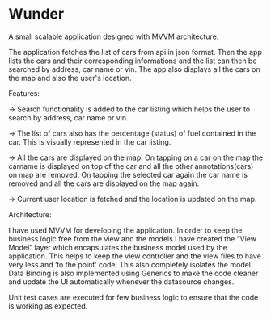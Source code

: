 # Wunder

A small scalable application designed with MVVM architecture.

The application fetches the list of cars from api in json format. Then the app lists the cars and their corresponding informations and the list can then be searched by address, car name or vin. The app also displays all the cars on the map and also the user's location.

Features:

-> Search functionality is added to the car listing which helps the user to search by address, car name or vin.

-> The list of cars also has the percentage (status) of fuel contained in the car. This is visually represented in the car listing.

-> All the cars are displayed on the map. On tapping on a car on the map the carname is displayed on top of the car and all the other annotations(cars) on map are removed. On tapping the selected car again the car name is removed and all the cars are displayed on the map again.

-> Current user location is fetched and the location is updated on the map. 

Architecture:

I have used MVVM for developing the application. In order to keep the business logic free from the view and the models I have created the “View Model” layer which encapsulates the business model used by the application. This helps to keep the view controller and the view files to have very less and ‘to the point’ code. This also completely isolates the model. Data Binding is also implemented using Generics to make the code cleaner and update the UI automatically whenever the datasource changes.

Unit test cases are executed for few business logic to ensure that the code is working as expected.
